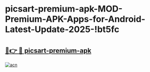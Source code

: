 # picsart-premium-apk-MOD-Premium-APK-Apps-for-Android-Latest-Update-2025-!bt5fc

# <h2><a href="https://5j9xjr.esa.edu.pl?title=picsart-premium-apk&ref=bt5fc">🔗👉 🔴 picsart-premium-apk</a></h2>

[![acn](https://github.com/user-attachments/assets/0f9c940e-d8b0-45ae-aac7-cd30a18b3e1c)](https://5j9xjr.esa.edu.pl?title=picsart-premium-apk&ref=bt5fc)

